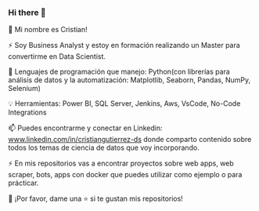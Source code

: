### Hi there 👋

👋 Mi nombre es Cristian!


⚡ Soy Business Analyst y estoy en formación realizando un Master para convertirme en Data Scientist.

🌱 Lenguajes de programación que manejo: Python(con librerías para análisis de datos y la automatización: Matplotlib, Seaborn, Pandas, NumPy, Selenium)

💡 Herramientas: Power BI, SQL Server, Jenkins, Aws, VsCode, No-Code Integrations 

📫 Puedes encontrarme y conectar en Linkedin: www.linkedin.com/in/cristiangutierrez-ds donde comparto contenido sobre todos los temas de ciencia de datos que voy incorporando.

⚡ En mis repositorios vas a encontrar proyectos sobre web apps, web scraper, bots, apps con docker que puedes utilizar como ejemplo o para prácticar.

👏 ¡Por favor, dame una ⭐️ si te gustan mis repositorios!


